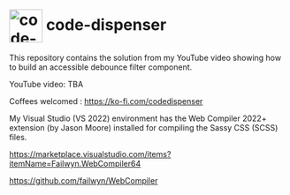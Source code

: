 <h1>
<img src="https://github.com/code-dispenser.png" align="center" height="60px" alt="code-dispenser icon" /> code-dispenser
</h1>

This repository contains the solution from my YouTube video showing how to build an accessible debounce filter component.

YouTube video: TBA

Coffees welcomed : https://ko-fi.com/codedispenser

My Visual Studio (VS 2022) environment has the Web Compiler 2022+ extension (by Jason Moore) installed for compiling the Sassy CSS (SCSS) files.

https://marketplace.visualstudio.com/items?itemName=Failwyn.WebCompiler64

https://github.com/failwyn/WebCompiler

